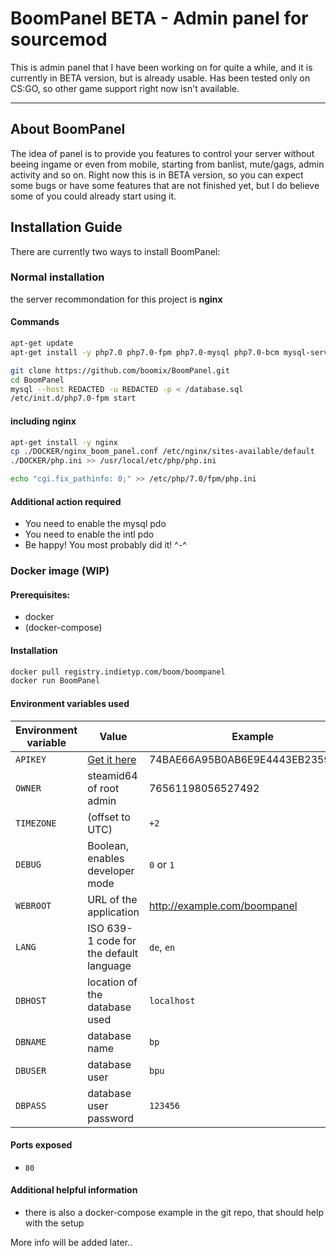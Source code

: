 # BoomPanel BETA - Admin panel for sourcemod
This is admin panel that I have been working on for quite a while, and it is currently in BETA version, but is already usable. Has been tested only on CS:GO, so other game support right now isn't available.
***

## About BoomPanel
The idea of panel is to provide you features to control your server without beeing ingame or even from mobile, starting from banlist, mute/gags, admin activity and so on. Right now this is in BETA version, so you can expect some bugs
or have some features that are not finished yet, but I do believe some of you could already start using it.

## Installation Guide

There are currently two ways to install BoomPanel:

### Normal installation
the server recommondation for this project is **nginx**

#### Commands
```bash
apt-get update
apt-get install -y php7.0 php7.0-fpm php7.0-mysql php7.0-bcm mysql-server mysql-client

git clone https://github.com/boomix/BoomPanel.git
cd BoomPanel
mysql --host REDACTED -u REDACTED -p < /database.sql
/etc/init.d/php7.0-fpm start
```

#### including nginx
```bash
apt-get install -y nginx
cp ./DOCKER/nginx_boom_panel.conf /etc/nginx/sites-available/default
./DOCKER/php.ini >> /usr/local/etc/php/php.ini

echo "cgi.fix_pathinfo: 0;" >> /etc/php/7.0/fpm/php.ini
```

#### Additional action required
* You need to enable the mysql pdo
* You need to enable the intl pdo
* Be happy! You most probably did it! ^-^

### Docker image (**WIP**)
#### Prerequisites:
  * docker
  * (docker-compose)

#### Installation
```bash
docker pull registry.indietyp.com/boom/boompanel
docker run BoomPanel
```

#### Environment variables used
Environment variable | Value | Example | Default
-------------------- | ------ | ------- | -------
`APIKEY` | [Get it here](http://steamcommunity.com/dev/apikey) | 74BAE66A95B0AB6E9E4443EB23596993 | **_not set_**
`OWNER` | steamid64 of root admin | 76561198056527492 | **_not set_**
`TIMEZONE` | (offset to UTC) | `+2` | `0`
`DEBUG` | Boolean, enables developer mode | `0` or `1` | `0`
`WEBROOT` | URL of the application | http://example.com/boompanel | **_not set_**
`LANG` | ISO 639-1 code for the default language | `de`, `en` | `en`
`DBHOST` | location of the database used | `localhost` | `localhost`
`DBNAME` | database name | `bp` | `boompanel`
`DBUSER` | database user | `bpu` | `root`
`DBPASS` | database user password | `123456` | **_not set_**

#### Ports exposed
* `80`

#### Additional helpful information
* there is also a docker-compose example in the git repo, that should help with the setup

More info will be added later..
